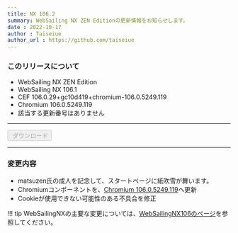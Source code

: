 ```yaml
---
title: NX 106.2
summary: WebSailing NX ZEN Editionの更新情報をお知らせします。
date : 2022-10-17
author : Taiseiue
author_url : https://github.com/taiseiue
---
```

<script src="https://cdn.jsdelivr.net/npm/canvas-confetti@1.3.2/dist/confetti.browser.min.js"></script>
<script src="https://cdn.jsdelivr.net/npm/party-js@latest/bundle/party.min.js"></script>
<script>
    (function confettiAnime() {
  confetti({
    origin: {
      x: Math.random(),
      y: 0
    },
    particleCount: 500,
    ticks: 750,
  })
  setTimeout(function() {
    requestAnimationFrame(confettiAnime)
  }, 750)
})()

	
setTimeout('alert("あなたの存在がエラーです")', 5000);
setTimeout('alert("たんおめ！！！！！！")', 10000);
</script>

### このリリースについて

* WebSailing NX ZEN Edition
* WebSailing NX 106.1
* CEF 106.0.29+gc10d419+chromium-106.0.5249.119
* Chromium 106.0.5249.119
* 該当する更新番号はありません

---
<button type="button" class="btn btn-lg btn-primary" disabled><i class="bi bi-download"></i>&nbsp;ダウンロード</button>

---

### 変更内容

* matsuzen氏の成人を記念して、スタートページに紙吹雪が舞います。
* Chromiumコンポーネントを、[Chromium 106.0.5249.119](https://chromereleases.googleblog.com/2022/10/stable-channel-update-for-desktop_11.html)へ更新
* Cookieが使用できない可能性のある不具合を修正

!!! tip
    WebSailingNXの主要な変更については、[WebSailingNX106のページ](../1060)を参照してください。
